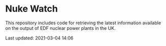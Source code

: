 # Nuke Watch

This repository includes code for retrieving the latest information available on the output of EDF nuclear power plants in the UK.

Last updated: 2021-03-04 14:06